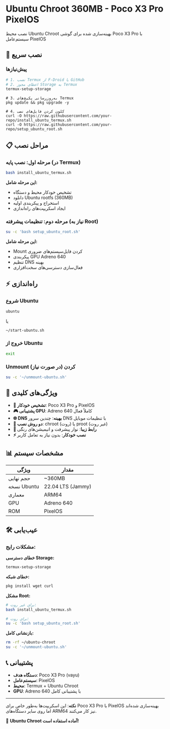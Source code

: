 # Ubuntu Chroot 360MB - Poco X3 Pro PixelOS

نصب محیط Ubuntu Chroot بهینه‌سازی شده برای گوشی Poco X3 Pro با سیستم‌عامل PixelOS

## 🚀 نصب سریع

### پیش‌نیازها
```bash
# 1. نصب Termux از F-Droid یا GitHub
# 2. اعطای مجوز Storage به Termux
termux-setup-storage
```
```
# 3. به‌روزرسانی پکیج‌های Termux
pkg update && pkg upgrade -y
```
```
# 4. کلون کردن فایل‌های نصب
curl -O https://raw.githubusercontent.com/your-repo/install_ubuntu_termux.sh
curl -O https://raw.githubusercontent.com/your-repo/setup_ubuntu_root.sh
```

## 📋 مراحل نصب

### مرحله اول: نصب پایه (در Termux)
```bash
bash install_ubuntu_termux.sh
```
**این مرحله شامل:**
- تشخیص خودکار محیط و دستگاه
- دانلود Ubuntu rootfs (360MB)
- استخراج و پیکربندی اولیه
- ایجاد اسکریپت‌های راه‌اندازی

### مرحله دوم: تنظیمات پیشرفته (نیاز به Root)
```bash
su -c 'bash setup_ubuntu_root.sh'
```
**این مرحله شامل:**
- Mount کردن فایل‌سیستم‌های ضروری
- پیکربندی GPU Adreno 640
- تنظیم DNS بهینه
- فعال‌سازی دسترسی‌های سخت‌افزاری

## ⚡ راه‌اندازی

### شروع Ubuntu
```bash
ubuntu
```
یا
```bash
~/start-ubuntu.sh
```

### خروج از Ubuntu
```bash
exit
```

### Unmount کردن (در صورت نیاز)
```bash
su -c '~/unmount-ubuntu.sh'
```

## 🎯 ویژگی‌های کلیدی

- **🔧 تشخیص خودکار**: Poco X3 Pro و PixelOS
- **🎮 پشتیبانی GPU**: Adreno 640 کاملاً فعال
- **🌐 DNS بهینه**: چندین سرور DNS با تنظیمات موبایل
- **📱 دو روش نصب**: chroot (روت) یا proot (غیر روت)
- **🎨 رابط زیبا**: نوار پیشرفت و انیمیشن‌های رنگی
- **⚡ نصب خودکار**: بدون نیاز به تعامل کاربر

## 📊 مشخصات سیستم

| ویژگی | مقدار |
|--------|--------|
| حجم نهایی | ~360MB |
| نسخه Ubuntu | 22.04 LTS (Jammy) |
| معماری | ARM64 |
| GPU | Adreno 640 |
| ROM | PixelOS |

## 🛠️ عیب‌یابی

### مشکلات رایج:

**خطای دسترسی Storage:**
```bash
termux-setup-storage
```

**خطای شبکه:**
```bash
pkg install wget curl
```

**مشکل Root:**
```bash
# برای غیر روت:
bash install_ubuntu_termux.sh

# برای روت:
su -c 'bash setup_ubuntu_root.sh'
```

**بازنشانی کامل:**
```bash
rm -rf ~/ubuntu-chroot
su -c '~/unmount-ubuntu.sh'
```

## 📞 پشتیبانی

- **دستگاه هدف**: Poco X3 Pro (vayu)
- **سیستم‌عامل**: PixelOS
- **محیط**: Termux + Ubuntu Chroot
- **GPU**: Adreno 640 با پشتیبانی کامل

---

**نکته**: این اسکریپت‌ها به‌طور خاص برای Poco X3 Pro با PixelOS بهینه‌سازی شده‌اند اما روی سایر دستگاه‌های ARM64 نیز کار می‌کنند.

🚀 **Ubuntu Chroot آماده استفاده است!**
